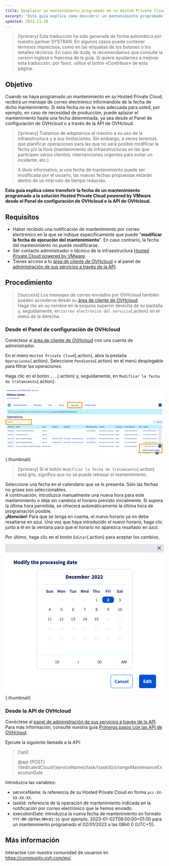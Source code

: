 ```yaml
---
title: Desplazar un mantenimiento programado en su Hosted Private Cloud
excerpt: "Esta guía explica cómo descubrir un mantenimiento programado en un servicio Hosted Private Cloud powered by VMware"
updated: 2022-11-30
---
```


> [!primary]
> Esta traducción ha sido generada de forma automática por nuestro partner SYSTRAN. En algunos casos puede contener términos imprecisos, como en las etiquetas de los botones o los detalles técnicos. En caso de duda, le recomendamos que consulte la versión inglesa o francesa de la guía. Si quiere ayudarnos a mejorar esta traducción, por favor, utilice el botón «Contribuir» de esta página.
> 

## Objetivo

Cuando se haya programado un mantenimiento en su Hosted Private Cloud, recibirá un mensaje de correo electrónico informándole de la fecha de dicho mantenimiento. Si esta fecha no es la más adecuada para usted, por ejemplo, en caso de necesidad de producción, puede aplazar el mantenimiento hasta una fecha determinada, ya sea desde el Panel de configuración de OVHcloud o a través de la API de OVHcloud.

> [!primary]
> Tratamos de adaptarnos al máximo a su uso de la infraestructura y a sus limitaciones. Sin embargo, a veces tenemos que planificar operaciones para las que no será posible modificar la fecha y/o la hora (mantenimiento de infraestructuras en las que participen varios clientes, intervenciones urgentes para evitar un incidente, etc.).
>
> A título informativo, si una fecha de mantenimiento puede ser modificada por el usuario, las nuevas fechas propuestas estarán dentro de un intervalo de tiempo reducido.

**Esta guía explica cómo transferir la fecha de un mantenimiento programado a la solución Hosted Private Cloud powered by VMware desde el Panel de configuración de OVHcloud o la API de OVHcloud.**

## Requisitos

- Haber recibido una notificación de mantenimiento por correo electrónico en la que se indique específicamente que puede "**modificar la fecha de ejecución del mantenimiento**". En caso contrario, la fecha del mantenimiento no puede modificarse.
- Ser contacto administrador o técnico de la infraestructura [Hosted Private Cloud powered by VMware](https://www.ovhcloud.com/es/enterprise/products/hosted-private-cloud/).
- Tienes acceso a tu [área de cliente de OVHcloud](https://ca.ovh.com/auth/?action=gotomanager&from=https://www.ovh.com/world/&ovhSubsidiary=ws) o al panel de [administración de sus servicios a través de la API](https://ca.api.ovh.com/).

## Procedimiento

> [!success]
> Los mensajes de correo enviados por OVHcloud también pueden accederse desde su [área de cliente de OVHcloud](https://ca.ovh.com/auth/?action=gotomanager&from=https://www.ovh.com/world/&ovhSubsidiary=ws).<br>
> Haga clic en su nombre en la esquina superior derecha de su pantalla y, seguidamente, en `Correo electrónico del servicio`{.action} en el menú de la derecha.

### Desde el Panel de configuración de OVHcloud

Conéctese al [área de cliente de OVHcloud](https://ca.ovh.com/auth/?action=gotomanager&from=https://www.ovh.com/world/&ovhSubsidiary=ws) con una cuenta de administrador.

En el menú `Hosted Private Cloud`{.action}, abra la pestaña `Operaciones`{.action}. Seleccione `Pendiente`{.action} en el menú desplegable para filtrar las operaciones.

Haga clic en el botón `...`{.action} y, seguidamente, en `Modificar la fecha de tratamiento`{.action}.

![modificación de horario](images/maintenance-date-edition01.png){.thumbnail}

> [!primary]
> Si el botón `Modificar la fecha de tratamiento`{.action} está gris, significa que no se puede retrasar el mantenimiento.

Seleccione una fecha en el calendario que se le presenta. Sólo las fechas no grises son seleccionables.<br>
A continuación, introduzca manualmente una nueva hora para este mantenimiento o deje sin cambios el horario previsto inicialmente. Si supera la última hora permitida, se ofrecerá automáticamente la última hora de programación posible.<br>
**¡Atención!** Para que se tenga en cuenta, el nuevo horario ya no debe resaltarse en azul. Una vez que haya introducido el nuevo horario, haga clic junto a él en la ventana para que el horario no aparezca resaltado en azul.

Por último, haga clic en el botón `Editar`{.action} para aceptar los cambios.

![modificación de horario](images/maintenance-date-edition02.png){.thumbnail}

### Desde la API de OVHcloud

Conéctese al [panel de administración de sus servicios a través de la API](https://ca.api.ovh.com/). Para más información, consulte nuestra guía [Primeros pasos con las API de OVHcloud](/pages/manage_and_operate/api/first-steps).

Ejecute la siguiente llamada a la API:

> [!api]
>
> @api {POST} /dedicatedCloud/{serviceName}/task/{taskId}/changeMaintenanceExecutionDate
>

Introduzca las variables:

- serviceName: la referencia de su Hosted Private Cloud en forma `pcc-XX-XX-XX-XX`.
- taskId: referencia de la operación de mantenimiento indicada en la notificación por correo electrónico que le hemos enviado.
- executionDate: introduzca la nueva fecha de mantenimiento en formato `YYY-MM-DDTHH:MM+01:SS` (por ejemplo, 2023-01-02T08:00:00+01:00 para un mantenimiento programado el 02/01/2023 a las 08h0 0 (UTC+1)).

## Más información

Interactúe con nuestra comunidad de usuarios en <https://community.ovh.com/en/>.
